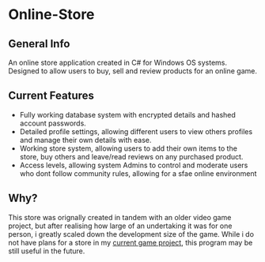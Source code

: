 # Online-Store

## General Info
An online store application created in C# for Windows OS systems.
Designed to allow users to buy, sell and review products for an online game.

## Current Features
- Fully working database system with encrypted details and hashed account passwords.
- Detailed profile settings, allowing different users to view others profiles and manage their own details with ease.
- Working store system, allowing users to add their own items to the store, buy others and leave/read reviews on any purchased product.
- Access levels, allowing system Admins to control and moderate users who dont follow community rules, allowing for a sfae online environment

## Why?
This store was orignally created in tandem with an older video game project, but after realising how large of an undertaking it was for one person, i greatly scaled down the development size of the game. While i do not have plans for a store in my <a href="https://github.com/Tidod/Space-Game">current game project</a>, this program may be still useful in the future.
 
